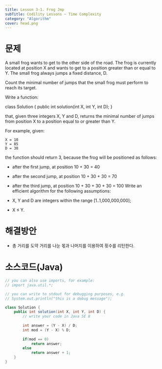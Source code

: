 ```yaml
---
title: Lesson 3-1. Frog Jmp
subTitle: Codility Lessons ~ Time Complexity
category: "Algorithm"
cover: head.png
---
```


# 문제
A small frog wants to get to the other side of the road. The frog is currently located at position X and wants to get to a position greater than or equal to Y. The small frog always jumps a fixed distance, D.

Count the minimal number of jumps that the small frog must perform to reach its target.

Write a function:

class Solution { public int solution(int X, int Y, int D); }

that, given three integers X, Y and D, returns the minimal number of jumps from position X to a position equal to or greater than Y.

For example, given:

    X = 10
    Y = 85
    D = 30
the function should return 3, because the frog will be positioned as follows:

* after the first jump, at position 10 + 30 = 40
* after the second jump, at position 10 + 30 + 30 = 70
* after the third jump, at position 10 + 30 + 30 + 30 = 100
Write an efficient algorithm for the following assumptions:

* X, Y and D are integers within the range [1..1,000,000,000];
* X ≤ Y.

# 해결방안
* 총 거리를 도약 거리를 나눈 몫과 나머지를 이용하여 횟수를 리턴한다.

# 소스코드(Java)
```java
// you can also use imports, for example:
// import java.util.*;

// you can write to stdout for debugging purposes, e.g.
// System.out.println("this is a debug message");

class Solution {
    public int solution(int X, int Y, int D) {
        // write your code in Java SE 8
        
        int answer = (Y - X) / D;
        int mod = (Y - X) % D;
        
        if(mod == 0) 
            return answer;
        else 
            return answer + 1;
    }
}
```